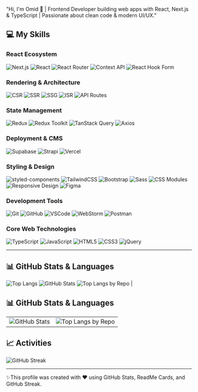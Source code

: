 "Hi, I'm Omid 👋 | Frontend Developer building web apps with React, Next.js & TypeScript | Passionate about clean code & modern UI/UX."

## 💻 My Skills

### React Ecosystem
![Next.js](https://img.shields.io/badge/Next.js-%23000000?style=for-the-badge&logo=next.js&logoColor=white)
![React](https://img.shields.io/badge/React-%2361DAFB?style=for-the-badge&logo=react&logoColor=white)
![React Router](https://img.shields.io/badge/React_Router-%23CA4245?style=for-the-badge&logo=reactrouter&logoColor=white)
![Context API](https://img.shields.io/badge/Context_API-%23FF69B4?style=for-the-badge&logoColor=white)
![React Hook Form](https://img.shields.io/badge/React_Hook_Form-%23FF4500?style=for-the-badge&logoColor=white)

### Rendering & Architecture
![CSR](https://img.shields.io/badge/CSR-%23ff7f50?style=for-the-badge&logoColor=white)
![SSR](https://img.shields.io/badge/SSR-%23008080?style=for-the-badge&logoColor=white)
![SSG](https://img.shields.io/badge/SSG-%236a5acd?style=for-the-badge&logoColor=white)
![ISR](https://img.shields.io/badge/ISR-%23ff6347?style=for-the-badge&logoColor=white)
![API Routes](https://img.shields.io/badge/API_Routes-%239acd32?style=for-the-badge&logoColor=white)


### State Management
![Redux](https://img.shields.io/badge/Redux-%23764ABC?style=for-the-badge&logo=redux&logoColor=white)
![Redux Toolkit](https://img.shields.io/badge/Redux_Toolkit-%23764ABC?style=for-the-badge&logoColor=white)
![TanStack Query](https://img.shields.io/badge/TanStack_Query-%23FF4154?style=for-the-badge&logoColor=white)
![Axios](https://img.shields.io/badge/Axios-%235A29E4?style=for-the-badge&logo=axios&logoColor=white)

### Deployment & CMS
![Supabase](https://img.shields.io/badge/Supabase-3ECF8E?style=for-the-badge&logo=supabase&logoColor=white)
![Strapi](https://img.shields.io/badge/Strapi-00D8FF?style=for-the-badge&logo=strapi&logoColor=white)
![Vercel](https://img.shields.io/badge/Vercel-000000?style=for-the-badge&logo=vercel&logoColor=white)

### Styling & Design
![styled-components](https://img.shields.io/badge/styled--components-DB7093?style=for-the-badge&logo=styled-components&logoColor=white)
![TailwindCSS](https://img.shields.io/badge/TailwindCSS-06B6D4?style=for-the-badge&logo=tailwind-css&logoColor=white)
![Bootstrap](https://img.shields.io/badge/Bootstrap-7952B3?style=for-the-badge&logo=bootstrap&logoColor=white)
![Sass](https://img.shields.io/badge/Sass-CC6699?style=for-the-badge&logo=sass&logoColor=white)
![CSS Modules](https://img.shields.io/badge/CSS_Modules-1572B6?style=for-the-badge)
![Responsive Design](https://img.shields.io/badge/Responsive-Design-4CAF50?style=for-the-badge)
![Figma](https://img.shields.io/badge/Figma-F24E1E?style=for-the-badge&logo=figma&logoColor=white)

### Development Tools
![Git](https://img.shields.io/badge/Git-F05032?style=for-the-badge&logo=git&logoColor=white)
![GitHub](https://img.shields.io/badge/GitHub-181717?style=for-the-badge&logo=github&logoColor=white)
![VSCode](https://img.shields.io/badge/VSCode-007ACC?style=for-the-badge&logo=visual-studio-code&logoColor=white)
![WebStorm](https://img.shields.io/badge/WebStorm-000000?style=for-the-badge&logo=webstorm&logoColor=white)
![Postman](https://img.shields.io/badge/Postman-FF6C37?style=for-the-badge&logo=postman&logoColor=white)

### Core Web Technologies 
![TypeScript](https://img.shields.io/badge/TypeScript-3178C6?style=for-the-badge&logo=typescript&logoColor=white)
![JavaScript](https://img.shields.io/badge/JavaScript-F7DF1E?style=for-the-badge&logo=javascript&logoColor=black)
![HTML5](https://img.shields.io/badge/HTML5-E34F26?style=for-the-badge&logo=html5&logoColor=white)
![CSS3](https://img.shields.io/badge/CSS3-1572B6?style=for-the-badge&logo=css3&logoColor=white)
![jQuery](https://img.shields.io/badge/jQuery-0769AD?style=for-the-badge&logo=jquery&logoColor=white)

---
## 📊 GitHub Stats & Languages

![Top Langs](https://github-readme-stats.vercel.app/api/top-langs/?username=omidsdgi&layout=compact&theme=radical)
![GitHub Stats](https://github-readme-stats.vercel.app/api?username=omidsdgi&show_icons=true&count_private=true&theme=radical)
![Top Langs by Repo](https://github-profile-summary-cards.vercel.app/api/cards/repos-per-language?username=omidsdgi&theme=radical) |

## 📊 GitHub Stats & Languages

<div align="center">

  <table>
    <tr>
      <td>
        <img src="https://github-readme-stats.vercel.app/api?username=omidsdgi&show_icons=true&count_private=true&theme=radical" alt="GitHub Stats" />
      </td>
      <td>
        <img src="https://github-profile-summary-cards.vercel.app/api/cards/repos-per-language?username=omidsdgi&theme=radical" alt="Top Langs by Repo" />
      </td>
    </tr>
  </table>

</div>


## 📈 Activities

![GitHub Streak](https://github-readme-streak-stats.herokuapp.com/?user=omidsdgi&theme=radical)

---

✨This profile was created with ❤️ using GitHub Stats, ReadMe Cards, and GitHub Streak.
